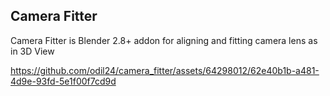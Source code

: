 ## Camera Fitter
Camera Fitter is Blender 2.8+ addon for aligning and fitting camera lens as in 3D View

https://github.com/odil24/camera_fitter/assets/64298012/62e40b1b-a481-4d9e-93fd-5e1f00f7cd9d

